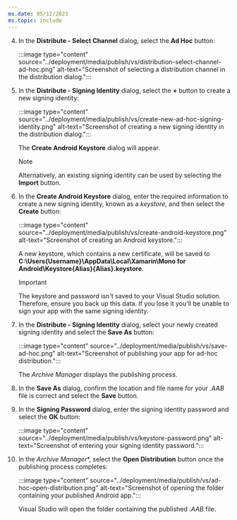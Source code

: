 ```yaml
---
ms.date: 05/12/2023
ms.topic: include
---
```


<!-- markdownlint-disable MD029 -->
4. In the **Distribute - Select Channel** dialog, select the **Ad Hoc** button:

    :::image type="content" source="../deployment/media/publish/vs/distribution-select-channel-ad-hoc.png" alt-text="Screenshot of selecting a distribution channel in the distribution dialog.":::
    <!-- markdownlint-enable MD029 -->

1. In the **Distribute - Signing Identity** dialog, select the **+** button to create a new signing identity:

    :::image type="content" source="../deployment/media/publish/vs/create-new-ad-hoc-signing-identity.png" alt-text="Screenshot of creating a new signing identity in the distribution dialog.":::

    The **Create Android Keystore** dialog will appear.

    > [!NOTE]
    > Alternatively, an existing signing identity can be used by selecting the **Import** button.

1. In the **Create Android Keystore** dialog, enter the required information to create a new signing identity, known as a *keystore*, and then select the **Create** button:

    :::image type="content" source="../deployment/media/publish/vs/create-android-keystore.png" alt-text="Screenshot of creating an Android keystore.":::

    A new keystore, which contains a new certificate, will be saved to **C:\Users\{Username}\AppData\Local\Xamarin\Mono for Android\Keystore\{Alias}\{Alias}.keystore**.

    > [!IMPORTANT]
    > The keystore and password isn't saved to your Visual Studio solution. Therefore, ensure you back up this data. If you lose it you'll be unable to sign your app with the same signing identity.

1. In the **Distribute - Signing Identity** dialog, select your newly created signing identity and select the **Save As** button:

    :::image type="content" source="../deployment/media/publish/vs/save-ad-hoc.png" alt-text="Screenshot of publishing your app for ad-hoc distribution.":::

    The *Archive Manager* displays the publishing process.

1. In the **Save As** dialog, confirm the location and file name for your *.AAB* file is correct and select the **Save** button.
1. In the **Signing Password** dialog, enter the signing identity password and select the **OK** button:

    :::image type="content" source="../deployment/media/publish/vs/keystore-password.png" alt-text="Screenshot of entering your signing identity password.":::

1. In the *Archive Manager**, select the **Open Distribution** button once the publishing process completes:

    :::image type="content" source="../deployment/media/publish/vs/ad-hoc-open-distribution.png" alt-text="Screenshot of opening the folder containing your published Android app.":::

    Visual Studio will open the folder containing the published *.AAB* file.
